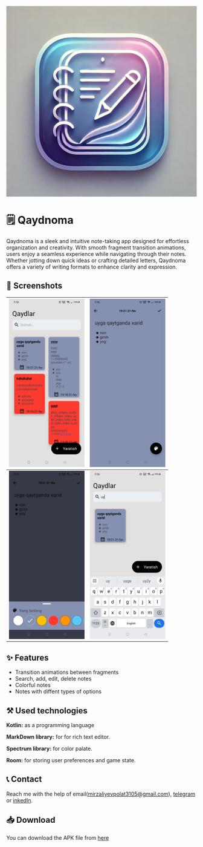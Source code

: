 
![Logo](https://github.com/MirzalievPulat/Qaydnoma/blob/main/Qaydnoma_logo.png?raw=true)


# 🗒️ Qaydnoma

Qaydnoma is a sleek and intuitive note-taking app designed for effortless organization and creativity. With smooth fragment transition animations, users enjoy a seamless experience while navigating through their notes. Whether jotting down quick ideas or crafting detailed letters, Qaydnoma offers a variety of writing formats to enhance clarity and expression.
## 📸 Screenshots

| <img src="https://github.com/MirzalievPulat/Qaydnoma/blob/main/1.jpg?raw=true" width="200"/> | <img src="https://github.com/MirzalievPulat/Qaydnoma/blob/main/2.jpg?raw=true" width="200"/> |
|---|---|
| <img src="https://github.com/MirzalievPulat/Qaydnoma/blob/main/3.jpg?raw=true" width="200"/> | <img src="https://github.com/MirzalievPulat/Qaydnoma/blob/main/4.jpg?raw=true" width="200"/> |


## ✨ Features
- Transition animations between fragments
- Search, add, edit, delete notes
- Colorful notes
- Notes with diffent types of options

## ⚒️ Used technologies 

**Kotlin:** as a programming language

**MarkDown library:** for for rich text editor.

**Spectrum library:** for color palate.

**Room:** for storing user preferences and game state.


## 📞 Contact

Reach me with the help of email(mirzaliyevpolat3105@gmail.com), [telegram](https://t.me/mirzaliyev2002) or [inkedIn](https://www.linkedin.com/in/po-lat-mirzaliyev-1628762b6/).

## 📥 Download

You can download the APK file from [here](https://github.com/MirzalievPulat/Qaydnoma/raw/main/base.apk)
